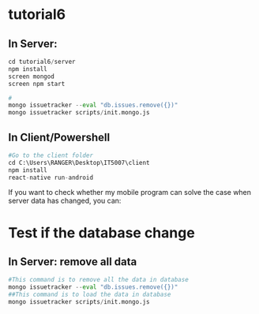 # tutorial6
## In Server:
```python
cd tutorial6/server
npm install
screen mongod
screen npm start

#
mongo issuetracker --eval "db.issues.remove({})"
mongo issuetracker scripts/init.mongo.js
```


## In Client/Powershell
```python
#Go to the client folder
cd C:\Users\RANGER\Desktop\IT5007\client
npm install
react-native run-android
```

If you want to check whether my mobile program can solve the case when server data has changed, you can:
# Test if the database change
## In Server: remove all data
``` python
#This command is to remove all the data in database
mongo issuetracker --eval "db.issues.remove({})"
##This command is to load the data in database
mongo issuetracker scripts/init.mongo.js
```

